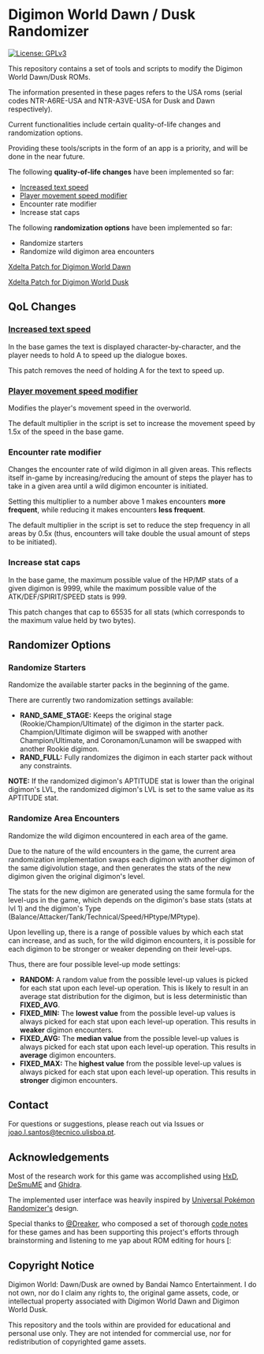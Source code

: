 # Digimon World Dawn / Dusk Randomizer

[![License: GPLv3](https://img.shields.io/badge/license-GPLv3-blue)](LICENSE)

This repository contains a set of tools and scripts to modify the Digimon World Dawn/Dusk ROMs.

The information presented in these pages refers to the USA roms (serial codes NTR-A6RE-USA and NTR-A3VE-USA for Dusk and Dawn respectively).

Current functionalities include certain quality-of-life changes and randomization options.

Providing these tools/scripts in the form of an app is a priority, and will be done in the near future.

The following **quality-of-life changes** have been implemented so far:
- [Increased text speed](https://github.com/joaomlsantos/DWDDRandomizer/wiki/Change-Text-Speed)
- [Player movement speed modifier](https://github.com/joaomlsantos/DWDDRandomizer/wiki/Change-Player-Movement-Speed)
- Encounter rate modifier
- Increase stat caps

The following **randomization options** have been implemented so far:
- Randomize starters
- Randomize wild digimon area encounters

[Xdelta Patch for Digimon World Dawn](https://drive.google.com/file/d/1QgW7oI5HufpQkc9zF518RBIwcoepPeq_/view?usp=drive_link)

[Xdelta Patch for Digimon World Dusk](https://drive.google.com/file/d/15aSxeCnXrHLFtZaAOQFNssfaNL21ZgWG/view?usp=drive_link)



## QoL Changes

### [Increased text speed](https://github.com/joaomlsantos/DWDDRandomizer/wiki/Change-Text-Speed)
In the base games the text is displayed character-by-character, and the player needs to hold A to speed up the dialogue boxes. 

This patch removes the need of holding A for the text to speed up.

### [Player movement speed modifier](https://github.com/joaomlsantos/DWDDRandomizer/wiki/Change-Player-Movement-Speed)
Modifies the player's movement speed in the overworld. 

The default multiplier in the script is set to increase the movement speed by 1.5x of the speed in the base game.

### Encounter rate modifier
Changes the encounter rate of wild digimon in all given areas. This reflects itself in-game by increasing/reducing the amount of steps the player has to take in a given area until a wild digimon encounter is initiated.

Setting this multiplier to a number above 1 makes encounters **more frequent**, while reducing it makes encounters **less frequent**.

The default multiplier in the script is set to reduce the step frequency in all areas by 0.5x (thus, encounters will take double the usual amount of steps to be initiated).


### Increase stat caps

In the base game, the maximum possible value of the HP/MP stats of a given digimon is 9999, while the maximum possible value of the ATK/DEF/SPIRIT/SPEED stats is 999.

This patch changes that cap to 65535 for all stats (which corresponds to the maximum value held by two bytes).


## Randomizer Options

### Randomize Starters

Randomize the available starter packs in the beginning of the game. 

There are currently two randomization settings available:
- **RAND_SAME_STAGE:** Keeps the original stage (Rookie/Champion/Ultimate) of the digimon in the starter pack. Champion/Ultimate digimon will be swapped with another Champion/Ultimate, and Coronamon/Lunamon will be swapped with another Rookie digimon.
- **RAND_FULL:** Fully randomizes the digimon in each starter pack without any constraints.

**NOTE:** If the randomized digimon's APTITUDE stat is lower than the original digimon's LVL, the randomized digimon's LVL is set to the same value as its APTITUDE stat.


### Randomize Area Encounters

Randomize the wild digimon encountered in each area of the game.

Due to the nature of the wild encounters in the game, the current area randomization implementation swaps each digimon with another digimon of the same digivolution stage, and then generates the stats of the new digimon given the original digimon's level.

The stats for the new digimon are generated using the same formula for the level-ups in the game, which depends on the digimon's base stats (stats at lvl 1) and the digimon's Type (Balance/Attacker/Tank/Technical/Speed/HPtype/MPtype). 

Upon levelling up, there is a range of possible values by which each stat can increase, and as such, for the wild digimon encounters, it is possible for each digimon to be stronger or weaker depending on their level-ups.

Thus, there are four possible level-up mode settings:
- **RANDOM:** A random value from the possible level-up values is picked for each stat upon each level-up operation. This is likely to result in an average stat distribution for the digimon, but is less deterministic than **FIXED_AVG**.
- **FIXED_MIN:** The **lowest value** from the possible level-up values is always picked for each stat upon each level-up operation. This results in **weaker** digimon encounters.
- **FIXED_AVG:** The **median value** from the possible level-up values is always picked for each stat upon each level-up operation. This results in **average** digimon encounters.
- **FIXED_MAX:** The **highest value** from the possible level-up values is always picked for each stat upon each level-up operation. This results in **stronger** digimon encounters.



## Contact

For questions or suggestions, please reach out via Issues or [joao.l.santos@tecnico.ulisboa.pt](mailto:joao.l.santos@tecnico.ulisboa.pt).


## Acknowledgements

Most of the research work for this game was accomplished using [HxD](https://mh-nexus.de/en/hxd/), [DeSmuME](https://desmume.org/) and [Ghidra](https://ghidra-sre.org/).

The implemented user interface was heavily inspired by [Universal Pokémon Randomizer's](https://github.com/Ajarmar/universal-pokemon-randomizer-zx) design.

Special thanks to [@Dreaker](https://github.com/Dreaker75), who composed a set of thorough [code notes](https://retroachievements.org/codenotes.php?g=16152) for these games and has been supporting this project's efforts through brainstorming and listening to me yap about ROM editing for hours [:


## Copyright Notice


Digimon World: Dawn/Dusk are owned by Bandai Namco Entertainment. I do not own, nor do I claim any rights to, the original game assets, code, or intellectual property associated with Digimon World Dawn and Digimon World Dusk. 

This repository and the tools within are provided for educational and personal use only. They are not intended for commercial use, nor for redistribution of copyrighted game assets.